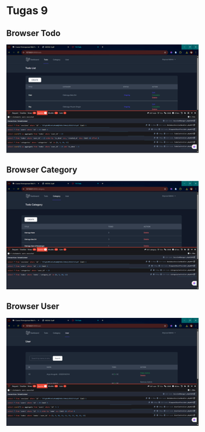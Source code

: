 # Tugas 9

## Browser Todo
![Alt Text](<Screenshot (1286).png>)

## Browser Category
![Alt Text](<Screenshot (1287).png>)

## Browser User
![Alt Text](<Screenshot (1288).png>)
